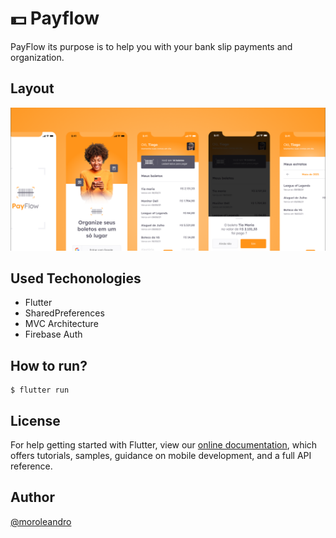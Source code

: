 # 💵 Payflow

PayFlow its purpose is to help you with your bank slip payments and organization.

## Layout

![Layout preview](assets/images/layout-payflow.png?raw=true)

## Used Techonologies

* Flutter 
* SharedPreferences
* MVC Architecture
* Firebase Auth

## How to run?

```
$ flutter run
```

## License 

For help getting started with Flutter, view our
[online documentation](https://flutter.dev/docs), which offers tutorials,
samples, guidance on mobile development, and a full API reference.

## Author

[@moroleandro](moroleandro.com)